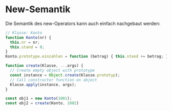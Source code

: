 # New-Semantik

Die Semantik des new-Operators kann auch einfach nachgebaut werden:

```js
// Klasse: Konto
function Konto(nr) {
  this.nr = nr;
  this.stand = 0;
}
Konto.prototype.einzahlen = function (betrag) { this.stand += betrag; }

function create(Klasse, ...args) {
  // Create empty object with prototype
  const instance = Object.create(Klasse.prototyp);
  // Call constructor function on object
  Klasse.apply(instance, args);
}

const obj1 = new Konto(1001);
const obj2 = create(Konto, 1002)
```
